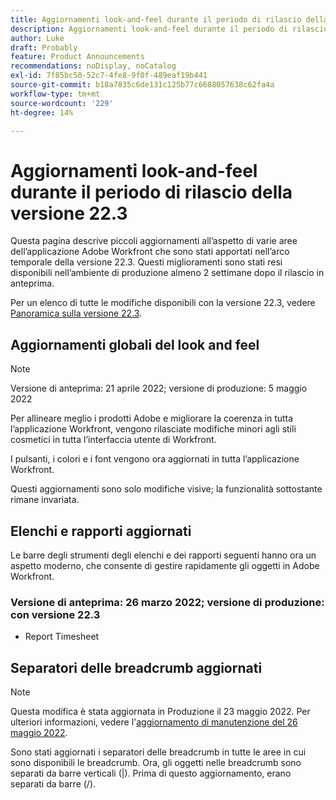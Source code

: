 ```yaml
---
title: Aggiornamenti look-and-feel durante il periodo di rilascio della versione 22.3
description: Aggiornamenti look-and-feel durante il periodo di rilascio della versione 22.3
author: Luke
draft: Probably
feature: Product Announcements
recommendations: noDisplay, noCatalog
exl-id: 7f85bc50-52c7-4fe8-9f0f-489eaf19b441
source-git-commit: b18a7835c6de131c125b77c6688057638c62fa4a
workflow-type: tm+mt
source-wordcount: '229'
ht-degree: 14%

---
```


# Aggiornamenti look-and-feel durante il periodo di rilascio della versione 22.3

Questa pagina descrive piccoli aggiornamenti all’aspetto di varie aree dell’applicazione Adobe Workfront che sono stati apportati nell’arco temporale della versione 22.3. Questi miglioramenti sono stati resi disponibili nell’ambiente di produzione almeno 2 settimane dopo il rilascio in anteprima.

Per un elenco di tutte le modifiche disponibili con la versione 22.3, vedere [Panoramica sulla versione 22.3](../../../product-announcements/product-releases/22.3-release-activity/22-3-release-overview.md).

## Aggiornamenti globali del look and feel

>[!NOTE]
>
>Versione di anteprima: 21 aprile 2022; versione di produzione: 5 maggio 2022

Per allineare meglio i prodotti Adobe e migliorare la coerenza in tutta l’applicazione Workfront, vengono rilasciate modifiche minori agli stili cosmetici in tutta l’interfaccia utente di Workfront.

I pulsanti, i colori e i font vengono ora aggiornati in tutta l’applicazione Workfront.

Questi aggiornamenti sono solo modifiche visive; la funzionalità sottostante rimane invariata.

## Elenchi e rapporti aggiornati

Le barre degli strumenti degli elenchi e dei rapporti seguenti hanno ora un aspetto moderno, che consente di gestire rapidamente gli oggetti in Adobe Workfront.

### Versione di anteprima: 26 marzo 2022; versione di produzione: con versione 22.3

* Report Timesheet

## Separatori delle breadcrumb aggiornati

>[!NOTE]
>
>Questa modifica è stata aggiornata in Produzione il 23 maggio 2022. Per ulteriori informazioni, vedere l&#39;[aggiornamento di manutenzione del 26 maggio 2022](https://experienceleague.adobe.com/en/docs/workfront/using/home).

Sono stati aggiornati i separatori delle breadcrumb in tutte le aree in cui sono disponibili le breadcrumb. Ora, gli oggetti nelle breadcrumb sono separati da barre verticali (|). Prima di questo aggiornamento, erano separati da barre (/).
